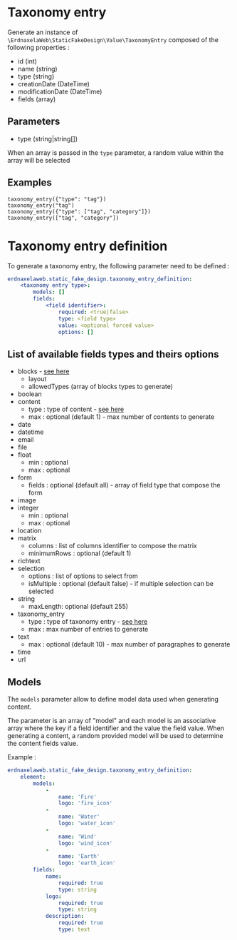 # Taxonomy entry

Generate an instance of `\ErdnaxelaWeb\StaticFakeDesign\Value\TaxonomyEntry` composed of the following properties :

- id (int)
- name (string)
- type (string)
- creationDate (DateTime)
- modificationDate (DateTime)
- fields (array)

## Parameters
- type (string|string[])

When an array is passed in the `type` parameter, a random value within the array will be selected

## Examples
```twig
taxonomy_entry({"type": "tag"})
taxonomy_entry("tag")
taxonomy_entry({"type": ["tag", "category"]})
taxonomy_entry(["tag", "category"])
```

# Taxonomy entry definition

To generate a taxonomy entry, the following parameter need to be defined :

```yaml
erdnaxelaweb.static_fake_design.taxonomy_entry_definition:
    <taxonomy entry type>:
        models: []
        fields:
            <field identifier>:
                required: <true|false>
                type: <field type>
                value: <optional forced value>
                options: []
```

##  List of available fields types and theirs options
- blocks - [see here](block.md)
    - layout
    - allowedTypes (array of blocks types to generate)
- boolean
- content
    - type : type of content - [see here](content.md)
    - max : optional (default 1) - max number of contents to generate
- date
- datetime
- email
- file
- float
    - min : optional
    - max : optional
- form
    - fields : optional (default all) - array of field type that compose the form
- image
- integer
    - min : optional
    - max : optional
- location
- matrix
    - columns : list of columns identifier to compose the matrix
    - minimumRows : optional (default 1)
- richtext
- selection
    - options : list of options to select from
    - isMultiple : optional (default false) - if multiple selection can be selected
- string
    - maxLength: optional (default 255)
- taxonomy_entry
    - type : type of taxonomy entry - [see here](taxonomy_entry.md)
    - max : max number of entries to generate
- text
    - max : optional (default 10) - max number of paragraphes to generate
- time
- url

## Models

The `models` parameter allow to define model data used when generating content.

The parameter is an array of "model" and each model is an associative array where the key if a field identifier and the value the field value.
When generating a content, a random provided model will be used to determine the content fields value.

Example :
```yaml
erdnaxelaweb.static_fake_design.taxonomy_entry_definition:
    element:
        models:
            -
                name: 'Fire'
                logo: 'fire_icon'
            -
                name: 'Water'
                logo: 'water_icon'
            -
                name: 'Wind'
                logo: 'wind_icon'
            -
                name: 'Earth'
                logo: 'earth_icon'
        fields:
            name:
                required: true
                type: string
            logo:
                required: true
                type: string
            description:
                required: true
                type: text
```
